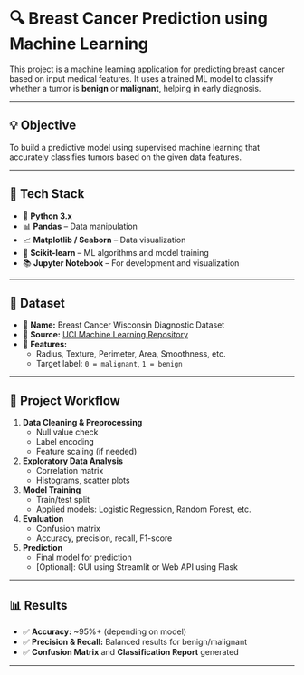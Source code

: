 # 🔍 Breast Cancer Prediction using Machine Learning

This project is a machine learning application for predicting breast cancer based on input medical features. It uses a trained ML model to classify whether a tumor is **benign** or **malignant**, helping in early diagnosis.

---

## 💡 Objective

To build a predictive model using supervised machine learning that accurately classifies tumors based on the given data features.

---

## 🧠 Tech Stack

- 🐍 **Python 3.x**
- 📊 **Pandas** – Data manipulation
- 📈 **Matplotlib / Seaborn** – Data visualization
- 🤖 **Scikit-learn** – ML algorithms and model training
- 📚 **Jupyter Notebook** – For development and visualization

---

## 📂 Dataset

- 📁 **Name:** Breast Cancer Wisconsin Diagnostic Dataset  
- 📌 **Source:** [UCI Machine Learning Repository](https://archive.ics.uci.edu/ml/datasets/breast+cancer+wisconsin+(diagnostic))  
- 🔢 **Features:**  
    - Radius, Texture, Perimeter, Area, Smoothness, etc.  
    - Target label: `0 = malignant`, `1 = benign`

---

## 🚀 Project Workflow

1. **Data Cleaning & Preprocessing**
    - Null value check
    - Label encoding
    - Feature scaling (if needed)
2. **Exploratory Data Analysis**
    - Correlation matrix
    - Histograms, scatter plots
3. **Model Training**
    - Train/test split
    - Applied models: Logistic Regression, Random Forest, etc.
4. **Evaluation**
    - Confusion matrix
    - Accuracy, precision, recall, F1-score
5. **Prediction**
    - Final model for prediction
    - [Optional]: GUI using Streamlit or Web API using Flask

---

## 📊 Results

- ✅ **Accuracy:** ~95%+ (depending on model)  
- ✅ **Precision & Recall:** Balanced results for benign/malignant  
- ✅ **Confusion Matrix** and **Classification Report** generated

---

